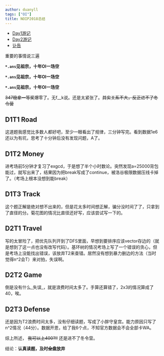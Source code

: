 ```yaml
---
author: duanyll
tags: ["OI"]
title: NOIP2018总结
---
```


<!-- more -->

- [Day1游记](https://duanyll.com/2018/11/10/NOIP2018-Day1.html)
- [Day2游记](https://duanyll.com/2018/11/11/NOIP2018-Day2.html)
- [讣告](https://duanyll.com/2018/11/15/Obituary.html)

重要的事情说三遍

**`*.ans`见祖宗，十年OI一场空**

**`*.ans`见祖宗，十年OI一场空**

**`*.ans`见祖宗，十年OI一场空**

~~347稳拿一等奖~~爆零了。无f__k说。还是太紧张了。~~其实关系不大，反正进不了冬令营~~

## D1T1 Road

这道题我感觉比多数人都好吧，至少一眼看出了规律，三分钟写完。看到数据1e6还以为有坑，思考了十分钟后没有发现问题，A了。

## D1T2 Money

进考场前5分钟才复习了exgcd，于是想了半个小时数论。突然发现a=25000背包能过，就写出来了，结果因为把break写成了continue，被洛谷极限数据压线卡掉了。（考场上根本没想到能break）

## D1T3 Track

这个题正解是绝对想不出来的，但是花太多时间想正解，骗分没时间了了，只拿到了直径的分。菊花图的情况比直径还好写，应该尝试写一下的。

## D2T1 Travel

写的太冒险了，把优先队列开到了DFS里面，早想到要排序应该vector存边的（就是想到了这一点也没有改写代码）。基环树的情况考场上写了一个错误的贪心，但是考场上没能找出错误，该放弃T2来查错。居然没有想到暴力删边的方法（当时觉得n^2会T）来对拍，失误啊。

## D2T2 Game

倒是没有什么_失误_，就是浪费时间太多了。手算还算错了，2x3的情况算成了40，唉。

## D2T3 Defense

还是因为T2浪费时间太多，没有仔细读题，写成了小胖守皇宫。能力原因只写了n^2情况（44分）。数据开恩，给了我6个点，不知官方数据会不会全部卡WA。

综上所述， ~~我可以上400?!!~~ 还是进不了冬令营。

结论：**认真读题，及时~~全盘~~放弃**
